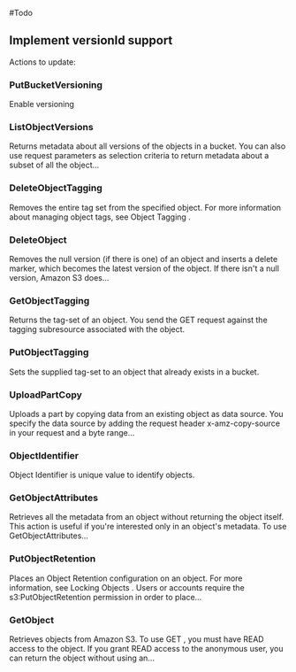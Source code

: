 #Todo

## Implement versionId support

Actions to update:

### PutBucketVersioning
Enable versioning

### ListObjectVersions
Returns metadata about all versions of the objects in a bucket. You can also use request parameters as selection criteria to return metadata about a subset of all the object...

### DeleteObjectTagging
Removes the entire tag set from the specified object. For more information about managing object tags, see Object Tagging .

### DeleteObject
Removes the null version (if there is one) of an object and inserts a delete marker, which becomes the latest version of the object. If there isn't a null version, Amazon S3 does...

### GetObjectTagging
Returns the tag-set of an object. You send the GET request against the tagging subresource associated with the object.

### PutObjectTagging
Sets the supplied tag-set to an object that already exists in a bucket.

### UploadPartCopy
Uploads a part by copying data from an existing object as data source. You specify the data source by adding the request header x-amz-copy-source in your request and a byte range...

### ObjectIdentifier
Object Identifier is unique value to identify objects.

### GetObjectAttributes
Retrieves all the metadata from an object without returning the object itself. This action is useful if you're interested only in an object's metadata. To use GetObjectAttributes...

### PutObjectRetention
Places an Object Retention configuration on an object. For more information, see Locking Objects . Users or accounts require the s3:PutObjectRetention permission in order to place...

### GetObject
Retrieves objects from Amazon S3. To use GET , you must have READ access to the object. If you grant READ access to the anonymous user, you can return the object without using an...



